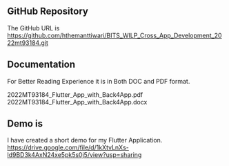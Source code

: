 
## GitHub Repository
The GitHub URL is https://github.com/hthemanttiwari/BITS_WILP_Cross_App_Development_2022mt93184.git

## Documentation
For Better Reading Experience it is in Both DOC and PDF format.

2022MT93184_Flutter_App_with_Back4App.pdf
2022MT93184_Flutter_App_with_Back4App.docx

## Demo is
I have created a short demo for my Flutter Application.
https://drive.google.com/file/d/1kXtvLnXs-ld9BD3k4AxN24xe5pk5s0j5/view?usp=sharing
